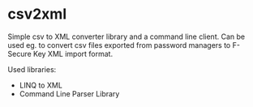 csv2xml
=======

Simple csv to XML converter library and a command line client. Can be used eg. to convert csv files exported from password managers to F-Secure Key XML import format.

Used libraries:
* LINQ to XML
* Command Line Parser Library
